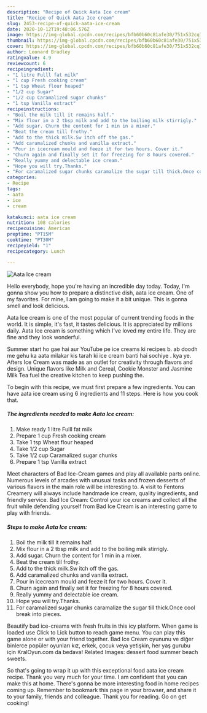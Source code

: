 ```yaml
---
description: "Recipe of Quick Aata Ice cream"
title: "Recipe of Quick Aata Ice cream"
slug: 2453-recipe-of-quick-aata-ice-cream
date: 2020-10-12T19:48:06.576Z
image: https://img-global.cpcdn.com/recipes/bfb60b60c81afe30/751x532cq70/aata-ice-cream-recipe-main-photo.jpg
thumbnail: https://img-global.cpcdn.com/recipes/bfb60b60c81afe30/751x532cq70/aata-ice-cream-recipe-main-photo.jpg
cover: https://img-global.cpcdn.com/recipes/bfb60b60c81afe30/751x532cq70/aata-ice-cream-recipe-main-photo.jpg
author: Leonard Bradley
ratingvalue: 4.9
reviewcount: 6
recipeingredient:
- "1 litre Fulll fat milk"
- "1 cup Fresh cooking cream"
- "1 tsp Wheat flour heaped"
- "1/2 cup Sugar"
- "1/2 cup Caramalized sugar chunks"
- "1 tsp Vanilla extract"
recipeinstructions:
- "Boil the milk till it remains half."
- "Mix flour in a 2 tbsp milk and add to the boiling milk stirrigly."
- "Add sugar. Churn the content for 1 min in a mixer."
- "Beat the cream till frothy."
- "Add to the thick milk.Sw itch off the gas."
- "Add caramalized chunks and vanilla extract."
- "Pour in icecream mould and feeze it for two hours. Cover it."
- "Churn again and finally set it for freezing for 8 hours covered."
- "Really yummy and delectable ice cream."
- "Hope you will try.Thanks."
- "For caramalized sugar chunks caramalize the sugar till thick.Once cool break into pieces."
categories:
- Recipe
tags:
- aata
- ice
- cream

katakunci: aata ice cream 
nutrition: 108 calories
recipecuisine: American
preptime: "PT15M"
cooktime: "PT30M"
recipeyield: "1"
recipecategory: Lunch

---
```



![Aata Ice cream](https://img-global.cpcdn.com/recipes/bfb60b60c81afe30/751x532cq70/aata-ice-cream-recipe-main-photo.jpg)

Hello everybody, hope you're having an incredible day today. Today, I'm gonna show you how to prepare a distinctive dish, aata ice cream. One of my favorites. For mine, I am going to make it a bit unique. This is gonna smell and look delicious.

Aata Ice cream is one of the most popular of current trending foods in the world. It is simple, it's fast, it tastes delicious. It is appreciated by millions daily. Aata Ice cream is something which I've loved my entire life. They are fine and they look wonderful.

Summer start ho gae hai aur YouTube pe ice creams ki recipes b. ab doodh me gehu ka aata milakar kis tarah ki ice cream banti hai sochiye . kya ye. Afters Ice Cream was made as an outlet for creativity through flavors and design. Unique flavors like Milk and Cereal, Cookie Monster and Jasmine Milk Tea fuel the creative kitchen to keep pushing the.


To begin with this recipe, we must first prepare a few ingredients. You can have aata ice cream using 6 ingredients and 11 steps. Here is how you cook that.

<!--inarticleads1-->

##### The ingredients needed to make Aata Ice cream:

1. Make ready 1 litre Fulll fat milk
1. Prepare 1 cup Fresh cooking cream
1. Take 1 tsp Wheat flour heaped
1. Take 1/2 cup Sugar
1. Take 1/2 cup Caramalized sugar chunks
1. Prepare 1 tsp Vanilla extract


Meet characters of Bad Ice-Cream games and play all available parts online. Numerous levels of arcades with unusual tasks and frozen desserts of various flavors in the main role will be interesting to. A visit to Fentons Creamery will always include handmade ice cream, quality ingredients, and friendly service. Bad Ice Cream: Control your ice creams and collect all the fruit while defending yourself from Bad Ice Cream is an interesting game to play with friends. 

<!--inarticleads2-->

##### Steps to make Aata Ice cream:

1. Boil the milk till it remains half.
1. Mix flour in a 2 tbsp milk and add to the boiling milk stirrigly.
1. Add sugar. Churn the content for 1 min in a mixer.
1. Beat the cream till frothy.
1. Add to the thick milk.Sw itch off the gas.
1. Add caramalized chunks and vanilla extract.
1. Pour in icecream mould and feeze it for two hours. Cover it.
1. Churn again and finally set it for freezing for 8 hours covered.
1. Really yummy and delectable ice cream.
1. Hope you will try.Thanks.
1. For caramalized sugar chunks caramalize the sugar till thick.Once cool break into pieces.


Beautify bad ice-creams with fresh fruits in this icy platform. When game is loaded use Click to Lick button to reach game menu. You can play this game alone or with your friend together. Bad Ice Cream oyununu ve diğer binlerce popüler oyunları kız, erkek, çocuk veya yetişkin, her yaş gurubu için KralOyun.com da bedava! Related Images: dessert food summer beach sweets. 

So that's going to wrap it up with this exceptional food aata ice cream recipe. Thank you very much for your time. I am confident that you can make this at home. There's gonna be more interesting food in home recipes coming up. Remember to bookmark this page in your browser, and share it to your family, friends and colleague. Thank you for reading. Go on get cooking!
